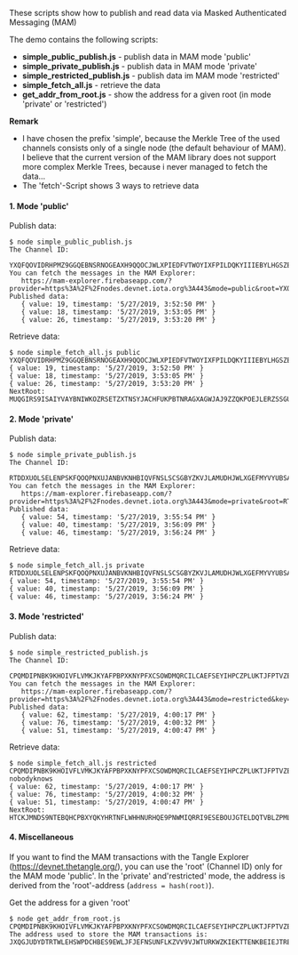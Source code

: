 These scripts show how to publish and read data via Masked Authenticated Messaging (MAM)

The demo contains the following scripts:
- **simple_public_publish.js** - publish data in MAM mode 'public'
- **simple_private_publish.js**  - publish data in MAM mode 'private'
- **simple_restricted_publish.js** - publish data im MAM mode 'restricted'
- **simple_fetch_all.js** - retrieve the data
- **get_addr_from_root.js** - show the address for a given root (in mode 'private' or 'restricted')

**Remark**

- I have chosen the prefix 'simple', because the Merkle Tree of the used channels consists only of a single node (the default behaviour of MAM). I believe that the current version of the MAM library does not support more complex Merkle Trees, because i never managed to fetch the data...
- The 'fetch'-Script shows 3 ways to retrieve data


#### 1. Mode 'public'
Publish data:
```
$ node simple_public_publish.js
The Channel ID:
   YXQFQOVIDRHPMZ9GGQEBNSRNOGEAXH9QQOCJWLXPIEDFVTWOYIXFPILDQKYIIIEBYLHGSZE9WVXVFUWNA
You can fetch the messages in the MAM Explorer:
   https://mam-explorer.firebaseapp.com/?provider=https%3A%2F%2Fnodes.devnet.iota.org%3A443&mode=public&root=YXQFQOVIDRHPMZ9GGQEBNSRNOGEAXH9QQOCJWLXPIEDFVTWOYIXFPILDQKYIIIEBYLHGSZE9WVXVFUWNA
Published data:
   { value: 19, timestamp: '5/27/2019, 3:52:50 PM' }
   { value: 18, timestamp: '5/27/2019, 3:53:05 PM' }
   { value: 26, timestamp: '5/27/2019, 3:53:20 PM' }
```
Retrieve data:
```
$ node simple_fetch_all.js public YXQFQOVIDRHPMZ9GGQEBNSRNOGEAXH9QQOCJWLXPIEDFVTWOYIXFPILDQKYIIIEBYLHGSZE9WVXVFUWNA
{ value: 19, timestamp: '5/27/2019, 3:52:50 PM' }
{ value: 18, timestamp: '5/27/2019, 3:53:05 PM' }
{ value: 26, timestamp: '5/27/2019, 3:53:20 PM' }
NextRoot:  MUQGIRS9ISAIYVAYBNIWKOZRSETZXTNSYJACHFUKPBTNRAGXAGWJAJ9ZZQKPOEJLERZSSGUUQH9FFIBZT
```

#### 2. Mode 'private'
Publish data:
```
$ node simple_private_publish.js
The Channel ID:
   RTDDXUOLSELENPSKFQOQPNXUJANBVKNHBIQVFNSLSCSGBYZKVJLAMUDHJWLXGEFMYVYUBSAUHNANRZQ9Z
You can fetch the messages in the MAM Explorer:
   https://mam-explorer.firebaseapp.com/?provider=https%3A%2F%2Fnodes.devnet.iota.org%3A443&mode=private&root=RTDDXUOLSELENPSKFQOQPNXUJANBVKNHBIQVFNSLSCSGBYZKVJLAMUDHJWLXGEFMYVYUBSAUHNANRZQ9Z
Published data:
   { value: 54, timestamp: '5/27/2019, 3:55:54 PM' }
   { value: 40, timestamp: '5/27/2019, 3:56:09 PM' }
   { value: 46, timestamp: '5/27/2019, 3:56:24 PM' }
```
Retrieve data:
```
$ node simple_fetch_all.js private RTDDXUOLSELENPSKFQOQPNXUJANBVKNHBIQVFNSLSCSGBYZKVJLAMUDHJWLXGEFMYVYUBSAUHNANRZQ9Z
{ value: 54, timestamp: '5/27/2019, 3:55:54 PM' }
{ value: 40, timestamp: '5/27/2019, 3:56:09 PM' }
{ value: 46, timestamp: '5/27/2019, 3:56:24 PM' }
```

#### 3. Mode 'restricted'
Publish data:
```
$ node simple_restricted_publish.js
The Channel ID:
   CPQMDIPNBK9KHOIVFLVMKJKYAFPBPXKNYPFXCSOWDMQRCILCAEFSEYIHPCZPLUKTJFPTVZESVADTQTFZU
You can fetch the messages in the MAM Explorer:
   https://mam-explorer.firebaseapp.com/?provider=https%3A%2F%2Fnodes.devnet.iota.org%3A443&mode=restricted&key=NOBODYKNOWS9999999999999999999999999999999999999999999999999999999999999999999999&root=CPQMDIPNBK9KHOIVFLVMKJKYAFPBPXKNYPFXCSOWDMQRCILCAEFSEYIHPCZPLUKTJFPTVZESVADTQTFZU
Published data:
   { value: 62, timestamp: '5/27/2019, 4:00:17 PM' }
   { value: 76, timestamp: '5/27/2019, 4:00:32 PM' }
   { value: 51, timestamp: '5/27/2019, 4:00:47 PM' }
```
Retrieve data:
```
$ node simple_fetch_all.js restricted CPQMDIPNBK9KHOIVFLVMKJKYAFPBPXKNYPFXCSOWDMQRCILCAEFSEYIHPCZPLUKTJFPTVZESVADTQTFZU nobodyknows
{ value: 62, timestamp: '5/27/2019, 4:00:17 PM' }
{ value: 76, timestamp: '5/27/2019, 4:00:32 PM' }
{ value: 51, timestamp: '5/27/2019, 4:00:47 PM' }
NextRoot:  HTCKJMNDS9NTEBQHCPBXYQKYHRTNFLWHHNURHQE9PNWMIQRRI9ESEBOUJGTELDQTVBLZPMLYETJHGCZ9Y
```


#### 4. Miscellaneous
If you want to find the MAM transactions with the Tangle Explorer (https://devnet.thetangle.org/), you can use the 'root' (Channel ID) only for the MAM mode 'public'. In the 'private' and'restricted' mode, the address is derived from the 'root'-address (`address = hash(root)`). 

Get the address for a given 'root'

```
$ node get_addr_from_root.js CPQMDIPNBK9KHOIVFLVMKJKYAFPBPXKNYPFXCSOWDMQRCILCAEFSEYIHPCZPLUKTJFPTVZESVADTQTFZU
The address used to store the MAM transactions is:  JXQGJUDYDTRTWLEHSWPDCHBES9EWLJFJEFNSUNFLKZVV9VJWTURKWZKIEKTTENKBEIEJTREUEHDCFTFTQ
```




